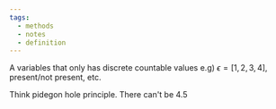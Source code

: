 ```yaml
---
tags:
  - methods
  - notes
  - definition
---
```

A variables that only has discrete countable values
e.g) $\epsilon=[1, 2, 3, 4]$, present/not present, etc.

Think pidegon hole principle. There can't be 4.5